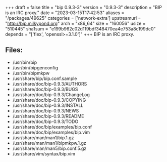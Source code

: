 +++
draft = false
title = "bip 0.9.3-3"
version = "0.9.3-3"
description = "BIP is an IRC proxy."
date = "2023-03-15T17:42:53"
aliases = "/packages/49625"
categories = ['network-extra']
upstreamurl = "http://bip.milkypond.org"
arch = "x86_64"
size = "160056"
usize = "510445"
sha1sum = "e199b962c02d119bdf348470ea4e753a8c199dc0"
depends = "['flex', 'openssl>=3.1.0']"
+++
BIP is an IRC proxy.

## Files: 
* /usr/bin/bip
* /usr/bin/bipgenconfig
* /usr/bin/bipmkpw
* /usr/share/bip/bip.conf.sample
* /usr/share/doc/bip-0.9.3/AUTHORS
* /usr/share/doc/bip-0.9.3/BUGS
* /usr/share/doc/bip-0.9.3/ChangeLog
* /usr/share/doc/bip-0.9.3/COPYING
* /usr/share/doc/bip-0.9.3/INSTALL
* /usr/share/doc/bip-0.9.3/NEWS
* /usr/share/doc/bip-0.9.3/README
* /usr/share/doc/bip-0.9.3/TODO
* /usr/share/doc/bip/examples/bip.conf
* /usr/share/doc/bip/examples/bip.vim
* /usr/share/man/man1/bip.1.gz
* /usr/share/man/man1/bipmkpw.1.gz
* /usr/share/man/man5/bip.conf.5.gz
* /usr/share/vim/syntax/bip.vim
